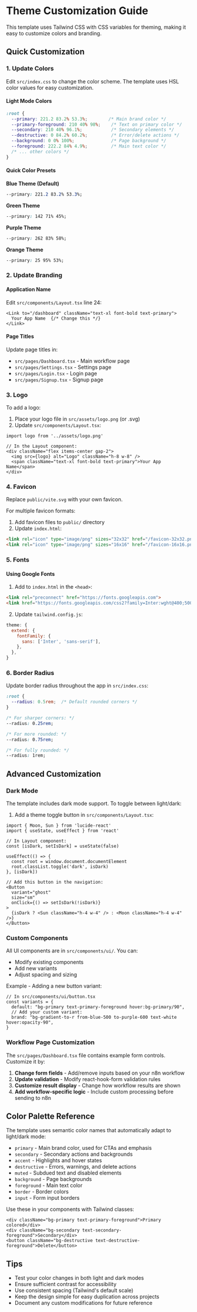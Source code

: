 # Theme Customization Guide

This template uses Tailwind CSS with CSS variables for theming, making it easy to customize colors and branding.

## Quick Customization

### 1. Update Colors

Edit `src/index.css` to change the color scheme. The template uses HSL color values for easy customization.

#### Light Mode Colors
```css
:root {
  --primary: 221.2 83.2% 53.3%;        /* Main brand color */
  --primary-foreground: 210 40% 98%;    /* Text on primary color */
  --secondary: 210 40% 96.1%;           /* Secondary elements */
  --destructive: 0 84.2% 60.2%;         /* Error/delete actions */
  --background: 0 0% 100%;              /* Page background */
  --foreground: 222.2 84% 4.9%;         /* Main text color */
  /* ... other colors */
}
```

#### Quick Color Presets

**Blue Theme (Default)**
```css
--primary: 221.2 83.2% 53.3%;
```

**Green Theme**
```css
--primary: 142 71% 45%;
```

**Purple Theme**
```css
--primary: 262 83% 58%;
```

**Orange Theme**
```css
--primary: 25 95% 53%;
```

### 2. Update Branding

#### Application Name
Edit `src/components/Layout.tsx` line 24:
```tsx
<Link to="/dashboard" className="text-xl font-bold text-primary">
  Your App Name  {/* Change this */}
</Link>
```

#### Page Titles
Update page titles in:
- `src/pages/Dashboard.tsx` - Main workflow page
- `src/pages/Settings.tsx` - Settings page
- `src/pages/Login.tsx` - Login page
- `src/pages/Signup.tsx` - Signup page

### 3. Logo

To add a logo:

1. Place your logo file in `src/assets/logo.png` (or .svg)
2. Update `src/components/Layout.tsx`:

```tsx
import logo from '../assets/logo.png'

// In the Layout component:
<div className="flex items-center gap-2">
  <img src={logo} alt="Logo" className="h-8 w-8" />
  <span className="text-xl font-bold text-primary">Your App Name</span>
</div>
```

### 4. Favicon

Replace `public/vite.svg` with your own favicon.

For multiple favicon formats:
1. Add favicon files to `public/` directory
2. Update `index.html`:

```html
<link rel="icon" type="image/png" sizes="32x32" href="/favicon-32x32.png">
<link rel="icon" type="image/png" sizes="16x16" href="/favicon-16x16.png">
```

### 5. Fonts

#### Using Google Fonts

1. Add to `index.html` in the `<head>`:
```html
<link rel="preconnect" href="https://fonts.googleapis.com">
<link href="https://fonts.googleapis.com/css2?family=Inter:wght@400;500;600;700&display=swap" rel="stylesheet">
```

2. Update `tailwind.config.js`:
```js
theme: {
  extend: {
    fontFamily: {
      sans: ['Inter', 'sans-serif'],
    },
  },
}
```

### 6. Border Radius

Update border radius throughout the app in `src/index.css`:

```css
:root {
  --radius: 0.5rem;  /* Default rounded corners */
}

/* For sharper corners: */
--radius: 0.25rem;

/* For more rounded: */
--radius: 0.75rem;

/* For fully rounded: */
--radius: 1rem;
```

## Advanced Customization

### Dark Mode

The template includes dark mode support. To toggle between light/dark:

1. Add a theme toggle button in `src/components/Layout.tsx`:

```tsx
import { Moon, Sun } from 'lucide-react'
import { useState, useEffect } from 'react'

// In Layout component:
const [isDark, setIsDark] = useState(false)

useEffect(() => {
  const root = window.document.documentElement
  root.classList.toggle('dark', isDark)
}, [isDark])

// Add this button in the navigation:
<Button
  variant="ghost"
  size="sm"
  onClick={() => setIsDark(!isDark)}
>
  {isDark ? <Sun className="h-4 w-4" /> : <Moon className="h-4 w-4" />}
</Button>
```

### Custom Components

All UI components are in `src/components/ui/`. You can:
- Modify existing components
- Add new variants
- Adjust spacing and sizing

Example - Adding a new button variant:
```tsx
// In src/components/ui/button.tsx
const variants = {
  default: "bg-primary text-primary-foreground hover:bg-primary/90",
  // Add your custom variant:
  brand: "bg-gradient-to-r from-blue-500 to-purple-600 text-white hover:opacity-90",
}
```

### Workflow Page Customization

The `src/pages/Dashboard.tsx` file contains example form controls. Customize it by:

1. **Change form fields** - Add/remove inputs based on your n8n workflow
2. **Update validation** - Modify react-hook-form validation rules
3. **Customize result display** - Change how workflow results are shown
4. **Add workflow-specific logic** - Include custom processing before sending to n8n

## Color Palette Reference

The template uses semantic color names that automatically adapt to light/dark mode:

- `primary` - Main brand color, used for CTAs and emphasis
- `secondary` - Secondary actions and backgrounds
- `accent` - Highlights and hover states
- `destructive` - Errors, warnings, and delete actions
- `muted` - Subdued text and disabled elements
- `background` - Page backgrounds
- `foreground` - Main text color
- `border` - Border colors
- `input` - Form input borders

Use these in your components with Tailwind classes:
```tsx
<div className="bg-primary text-primary-foreground">Primary colored</div>
<div className="bg-secondary text-secondary-foreground">Secondary</div>
<button className="bg-destructive text-destructive-foreground">Delete</button>
```

## Tips

- Test your color changes in both light and dark modes
- Ensure sufficient contrast for accessibility
- Use consistent spacing (Tailwind's default scale)
- Keep the design simple for easy duplication across projects
- Document any custom modifications for future reference
